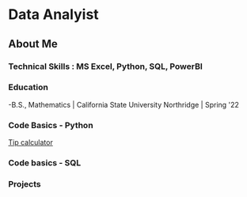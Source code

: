 # Data Analyist

## About Me

### Technical Skills : MS Excel, Python, SQL, PowerBI

### Education
-B.S., Mathematics | California State University Northridge | Spring '22
 
### Code Basics - Python
[Tip calculator](https://github.com/JamesBaierski/Portfolio/blob/main/Assets/annotated-Baierski_assign1.py.pdf)

### Code basics - SQL

### Projects
